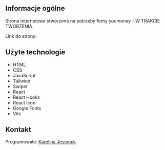 ## Informacje ogólne
Strona internetowa stworzona na potrzeby firmy youmoney - W TRAKCIE TWORZENIA.

Link do strony: 

## Użyte technologie
* HTML
* CSS
* JavaScript
* Tailwind
* Swiper
* React
* React Hooks
* React Icon
* Google Fonts
* Vite

## Kontakt
Programowała: [Karolina Jesionek](mailto:karolina.anna.jesionek@gmail.com)
